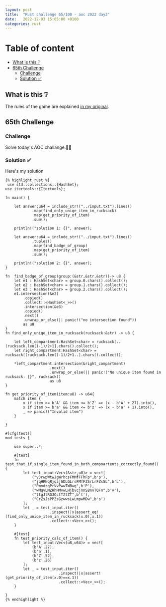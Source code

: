 ```yaml
---
layout: post
title:  "Rust challenge 65/100 - aoc 2022 day3"
date:   2022-12-03 15:05:00 +0100
categories: rust
---
```



#  Table of content
<!-- MarkdownTOC autolink="true" -->

- [What is this :grey_question:](#what-is-this-grey_question)
- [65th Challenge](#65th-challenge)
    - [Challenge](#challenge)
    - [Solution :white_check_mark:](#solution-white_check_mark)

<!-- /MarkdownTOC -->

## What is this :grey_question: 

The rules of the game are explained [in my original](https://maebli.github.io/rust/2021/10/18/100rust.html). 

## 65th Challenge
### Challenge

Solve today's AOC challange.🎅🦀

### Solution :white_check_mark:

Here's my solution 

    {% highlight rust %}
     use std::collections::{HashSet};
    use itertools::{Itertools};

    fn main() {

        let answer:u64 = include_str!("../input.txt").lines()
                .map(find_only_uniqe_item_in_rucksack)
                .map(get_priority_of_item)
                .sum();
        
        println!("solution 1: {}", answer);

        let answer:u64 = include_str!("../input.txt").lines()
                .tuples()
                .map(find_badge_of_group)
                .map(get_priority_of_item)
                .sum();

        println!("solution 2: {}", answer);
    }

    fn  find_badge_of_group(group:(&str,&str,&str))-> u8 {
        let e1 : HashSet<char> = group.0.chars().collect();
        let e2 : HashSet<char> = group.1.chars().collect();
        let e3 : HashSet<char> = group.2.chars().collect();
        e1.intersection(&e2)
            .copied()
            .collect::<HashSet<_>>()
            .intersection(&e3)
            .copied()
            .next()
            .unwrap_or_else(|| panic!("no intersection found"))
            as u8
    }
    fn find_only_uniqe_item_in_rucksack(rucksack:&str) -> u8 {

        let left_compartment:HashSet<char> = rucksack[..(rucksack.len()-1)/2+1].chars().collect();
        let right_compartment:HashSet<char> = rucksack[(rucksack.len()-1)/2+1..].chars().collect();
        
        *left_compartment.intersection(&right_compartment)
                        .next()
                        .unwrap_or_else(|| panic!("No unique item found in rucksack: {}", rucksack))
                        as u8
    }

    fn get_priority_of_item(item:u8) -> u64{
        match item {
            x if item >= b'A' && item <= b'Z' => (x - b'A' + 27).into(),
            x if item >= b'a' && item <= b'z' => (x - b'a' + 1).into(),
            _ => panic!("Invalid item")
        }

    }

    #[cfg(test)]
    mod tests {

        use super::*;

        #[test]
        fn test_that_if_single_item_found_in_both_compoartents_correctly_found() {
            let test_input:Vec<(&str,u8)> = vec![
                ("vJrwpWtwJgWrhcsFMMfFFhFp",b'p'),
                ("jqHRNqRjqzjGDLGLrsFMfFZSrLrFZsSL",b'L'),
                ("PmmdzqPrVvPwwTWBwg",b'P'),
                ("wMqvLMZHhHMvwLHjbvcjnnSBnvTQFn",b'v'),
                ("ttgJtRGJQctTZtZT",b't'),
                ("CrZsJsPPZsGzwwsLwLmpwMDw",b's')
            ];
            let _ = test_input.iter()
                        .inspect(|x|assert_eq!(find_only_uniqe_item_in_rucksack(x.0),x.1))
                        .collect::<Vec<_>>();
        }

        #[test]
        fn test_priority_calc_of_item() {
            let test_input:Vec<(u8,u64)> = vec![
                (b'A',27),
                (b'a',1),
                (b'Z',52),
                (b'z',26)
            ];
            let _ = test_input.iter()
                            .inspect(|x|assert!(get_priority_of_item(x.0)==x.1))
                            .collect::<Vec<_>>();
        }

    }
    {% endhighlight %}
